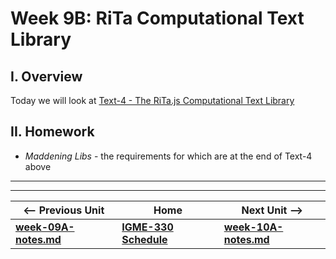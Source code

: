# Week 9B: RiTa Computational Text Library

## I. Overview

Today we will look at [Text-4 - The RiTa.js Computational Text Library](https://github.com/tonethar/IGME-330-Master/blob/master/notes/text-4.md)

## II. Homework

- *Maddening Libs* - the requirements for which are at the end of Text-4 above


<hr><hr>

| <-- Previous Unit | Home | Next Unit -->
| --- | --- | --- 
| [**week-09A-notes.md**](week-09A-notes.md)     |  [**IGME-330 Schedule**](../schedule.md) | [**week-10A-notes.md**](week-10A-notes.md)

